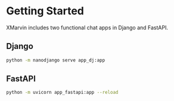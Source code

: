 # Getting Started

XMarvin includes two functional chat apps in Django and FastAPI.

## Django

```bash 
python -m nanodjango serve app_dj:app
```

## FastAPI

```bash
python -m uvicorn app_fastapi:app --reload
```